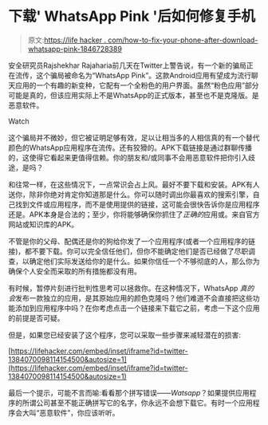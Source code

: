 # 下载' WhatsApp Pink '后如何修复手机

> 原文:[https://life hacker . com/how-to-fix-your-phone-after-download-whatsapp-pink-1846728389](https://lifehacker.com/how-to-fix-your-phone-after-downloading-whatsapp-pink-1846728389)

安全研究员Rajshekhar Rajaharia前几天在Twitter上警告说，有一个新的骗局正在流传，这个骗局被命名为“WhatsApp Pink”。这款Android应用有望成为流行聊天应用的一个有趣的新变种，它配有一个全粉色的用户界面。虽然“粉色应用”部分可能是真的，但该应用实际上不是WhatsApp的正式版本，甚至也不是克隆版。是恶意软件。

Watch

这个骗局并不微妙，但它被证明足够有效，足以让相当多的人相信真的有一个替代颜色的WhatsApp应用程序在流传。还有狡猾的。APK下载链接是通过群聊传播的，这使得它看起来更值得信赖。你的朋友和/或同事不会用恶意软件把你引入歧途，是吗？

和往常一样，在这些情况下，一点常识会占上风。最好不要下载和安装。APK有人送你，除非你绝对肯定你知道那是什么。你可以随时调出你最喜欢的搜索引擎，自己找到文件或应用程序，而不是使用提供的链接，这可能会很快告诉你是应用程序还是。APK本身是合法的；至少，你将能够确保你抓住了*正确的*应用或。来自官方网站或知识库的APK。

不管是你的父母、配偶还是你的狗给你发了一个应用程序(或者一个应用程序的链接)，都不要下载。你可以完全信任他们，但你不能确定他们是否已经做了尽职调查，以确定他们实际发送给你的是什么。如果你信任一个不够彻底的人，那么你为确保个人安全而采取的所有措施都没有用。

有时候，暂停片刻进行批判性思考可以拯救你。在这种情况下，WhatsApp *真的会*发布一款独立的应用，是其原始应用的颜色克隆吗？他们难道不会直接把这些功能添加到应用程序中吗？在你考虑点击一个链接来下载它之前，考虑一下这个应用的前提是否可疑。

但是，如果您已经安装了这个程序，您可以采取一些步骤来减轻潜在的损害:

 [https://lifehacker.com/embed/inset/iframe?id=twitter-1384070098114154500&autosize=1](https://lifehacker.com/embed/inset/iframe?id=twitter-1384070098114154500&autosize=1) 

最后一个提示，可能不言而喻:看看那个拼写错误——*Watsapp*？如果提供应用程序的所谓公司甚至不能正确拼写它的名字，你永远不会想下载它。有时一个应用程序会大叫“恶意软件”，你应该听听。